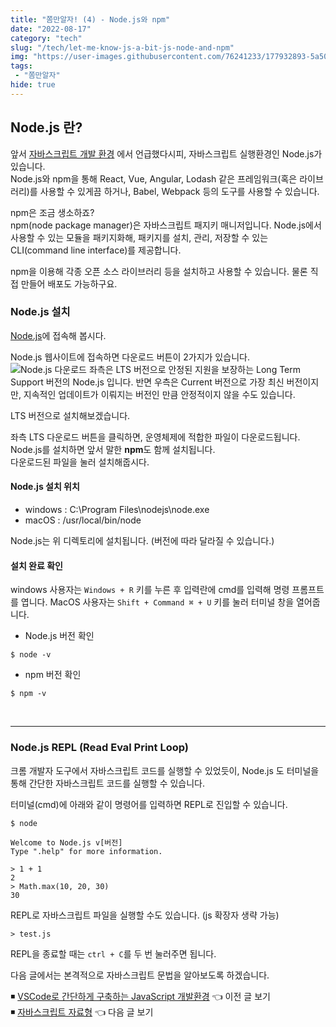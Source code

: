 ```yaml
---
title: "쫌만알자! (4) - Node.js와 npm"
date: "2022-08-17"
category: "tech"
slug: "/tech/let-me-know-js-a-bit-js-node-and-npm"
img: "https://user-images.githubusercontent.com/76241233/177932893-5a504b26-12e4-4ade-b1ce-1951d072ba82.jpg"
tags: 
 - "쫌만알자"
hide: true
---
```

## Node.js 란?

앞서 <a href="/tech/let-me-know-js-a-bit-setting-devtool/" target="_blank">자바스크립트 개발 환경</a> 에서 언급했다시피, 자바스크립트 실행환경인 Node.js가 있습니다.    
Node.js와 npm을 통해 React, Vue, Angular, Lodash 같은 프레임워크(혹은 라이브러리)를 사용할 수 있게끔 하거나, Babel, Webpack 등의 도구를 사용할 수 있습니다.   

npm은 조금 생소하죠?    
npm(node package manager)은 자바스크립트 패지키 매니저입니다. Node.js에서 사용할 수 있는 모듈을 패키지화해, 패키지를 설치, 관리, 저장할 수 있는 CLI(command line interface)를 제공합니다.   

npm을 이용해 각종 오픈 소스 라이브러리 등을 설치하고 사용할 수 있습니다. 물론 직접 만들어 배포도 가능하구요.

### Node.js 설치

[Node.js](https://nodejs.org/ko/)에 접속해 봅시다.

Node.js 웹사이트에 접속하면 다운로드 버튼이 2가지가 있습니다.    
![Node.js 다운로드](https://user-images.githubusercontent.com/76241233/183798223-3e53dacc-68ae-4428-893e-4d20bcdfcea8.png)
좌측은 LTS 버전으로 안정된 지원을 보장하는 Long Term Support 버전의 Node.js 입니다. 반면 우측은 Current 버전으로 가장 최신 버전이지만, 지속적인 업데이트가 이뤄지는 버전인 만큼 안정적이지 않을 수도 있습니다.   

LTS 버전으로 설치해보겠습니다.   

좌측 LTS 다운로드 버튼을 클릭하면, 운영체제에 적합한 파일이 다운로드됩니다.   
Node.js를 설치하면 앞서 말한 **npm**도 함께 설치됩니다.   
다운로드된 파일을 눌러 설치해줍시다.


#### Node.js 설치 위치

* windows : C:\Program Files\nodejs\node.exe
* macOS : /usr/local/bin/node

Node.js는 위 디렉토리에 설치됩니다. (버전에 따라 달라질 수 있습니다.)

#### 설치 완료 확인

windows 사용자는 `Windows + R` 키를 누른 후 입력란에 cmd를 입력해 명령 프롬프트를 엽니다.
MacOS 사용자는 `Shift + Command ⌘ + U` 키를 눌러  터미널 창을 열어줍니다.

* Node.js 버전 확인

```
$ node -v
```

* npm 버전 확인

```
$ npm -v
```

<br/>
<hr/>

### Node.js REPL (Read Eval Print Loop)

크롬 개발자 도구에서 자바스크립트 코드를 실행할 수 있었듯이, Node.js 도 터미널을 통해 간단한 자바스크립트 코드를 실행할 수 있습니다.   

터미널(cmd)에 아래와 같이 명령어를 입력하면 REPL로 진입할 수 있습니다.

```
$ node

Welcome to Node.js v[버전]
Type ".help" for more information.

> 1 + 1
2
> Math.max(10, 20, 30)
30
```

REPL로 자바스크립트 파일을 실행할 수도 있습니다. (js 확장자 생략 가능)

```
> test.js
```

REPL을 종료할 때는 `ctrl + C`를 두 번 눌러주면 됩니다.

다음 글에서는 본격적으로 자바스크립트 문법을 알아보도록 하겠습니다.

◾ [VSCode로 간단하게 구축하는 JavaScript 개발환경](/tech/let-me-know-js-a-bit-setting-vscode/) 👈 이전 글 보기   
◾ [자바스크립트 자료형](/tech/let-me-know-js-a-bit-js-data-type) 👈 다음 글 보기